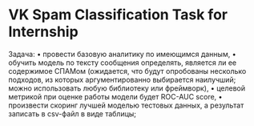 # VK Spam Classification Task for Internship

Задача:
	•	﻿﻿провести базовую аналитику по имеющимся данным,
	•	﻿﻿обучить модель по тексту сообщения определять, является ли ее содержимое СПАМом (ожидается, что будут опробованы несколько подходов, из которых аргументированно выбирается наилучший; можно использовать любую библиотеку или фреймворк),
	•	﻿﻿целевой метрикой при оценке работы модели будет ROC-AUC score,
	•	﻿﻿произвести скоринг лучшей моделью тестовых данных, а результат записать в csv-файл в виде таблицы;
